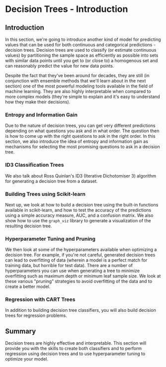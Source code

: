 
# Decision Trees - Introduction 


## Introduction


In this section, we're going to introduce another kind of model for predicting values that can be used for both continuous and categorical predictions - decision trees. Decision trees are used to classify (or estimate continuous values) by partitioning the sample space as efficiently as possible into sets with similar data points until you get to (or close to) a homogenous set and can reasonably predict the value for new data points. 

Despite the fact that they've been around for decades, they are still (in conjunction with ensemble methods that we'll learn about in the next section) one of the most powerful modeling tools available in the field of machine learning. They are also highly interpretable when compared to more complex models (they're simple to explain and it's easy to understand how they make their decisions).


### Entropy and Information Gain

Due to the nature of decision trees, you can get very different predictions depending on what questions you ask and in what order. The question then is how to come up with the right questions to ask in the right order. In this section, we also introduce the idea of entropy and information gain as mechanisms for selecting the most promising questions to ask in a decision tree.


### ID3 Classification Trees

We also talk about Ross Quinlan's ID3 (Iterative Dichotomiser 3) algorithm for generating a decision tree from a dataset. 


### Building Trees using Scikit-learn

Next up, we look at how to build a decision tree using the built-in functions available in scikit-learn, and how to test the accuracy of the predictions using a simple accuracy measure, AUC, and a confusion matrix. We also show how to use the `graph_viz` library to generate a visualization of the resulting decision tree.


### Hyperparameter Tuning and Pruning

We then look at some of the hyperparameters available when optimizing a decision tree. For example, if you're not careful, generated decision trees can lead to overfitting of data (wherein a model is a perfect match for training data, but horrible for test data). There are a number of hyperparameters you can use when generating a tree to minimize overfitting such as maximum depth or minimum leaf sample size. We look at these various "pruning" strategies to avoid overfitting of the data and to create a better model. 

### Regression with CART Trees

In addition to building decision tree classifiers, you will also build decision trees for regression problems. 


## Summary

Decision trees are highly effective and interpretable. This section will provide you with the skills to create both classifiers and to perform regression using decision trees and to use hyperparameter tuning to optimize your model.
